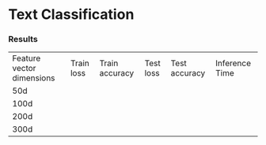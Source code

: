 # Text Classification 



### Results


<table>
  <tr>
    <td>Feature vector dimensions</td>
    <td>Train loss</td>
    <td>Train accuracy</td>
    <td>Test loss</td>
    <td>Test accuracy</td>
    <td>Inference Time</td>
  </tr>
  <tr>
    <td>50d</td>
    <td></td>
    <td></td>
    <td></td>
    <td></td>
    <td></td>
  </tr>
   <td>100d</td>
    <td></td>
    <td></td>
    <td></td>
    <td></td>
    <td></td>
  </tr>
    <td>200d</td>
    <td></td>
    <td></td>
    <td></td>
    <td></td>
    <td></td>
  </tr>
    <td>300d</td>
    <td></td>
    <td></td>
    <td></td>
    <td></td>
    <td></td>
  </tr>
</table>

